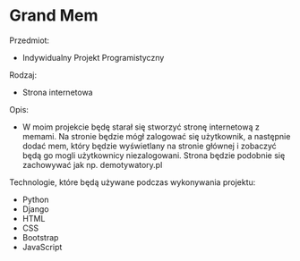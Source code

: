 # Grand Mem 
<p>Przedmiot:  
<ul>
  <li>Indywidualny Projekt Programistyczny</li>
</ul>
<p>Rodzaj:</p>
<ul>
  <li>Strona internetowa</li>
</ul>
<p>Opis:</p>
<ul>
  <li>W moim projekcie będę starał się stworzyć stronę internetową z memami. Na stronie będzie mógł zalogować się użytkownik, a następnie dodać mem, który będzie wyświetlany na stronie głównej i zobaczyć będą go mogli użytkownicy niezalogowani. Strona będzie podobnie się zachowywać jak np. demotywatory.pl</li> 
</ul>
<p>Technologie, które będą używane podczas wykonywania projektu:</p>
<ul>
  <li>Python</li>
  <li>Django</li>
  <li>HTML</li>
  <li>CSS</li>
  <li>Bootstrap</li>
  <li>JavaScript</li>
</ul>
